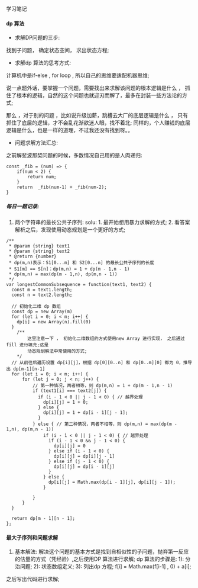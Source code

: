 <!--
 * @Author: your name
 * @Date: 2021-02-01 23:17:41
 * @LastEditTime: 2021-03-14 10:53:18
 * @LastEditors: Please set LastEditors
 * @Description: In User Settings Edit
 * @FilePath: \algorithm024\Week_05\README.md
-->
学习笔记


#### dp 算法

- 求解DP问题的三步:

找到子问题， 确定状态空间， 求出状态方程;


- 求解dp 算法的思考方式:

计算机中是if-else , for loop , 所以自己的思维要适配机器思维;

说一点题外话，要掌握一个问题，需要找出来求解该问题的根本逻辑是什么 ， 抓住了根本的逻辑，自然的这个问题也就迎刃而解了，最多在封装一些方法论的方式;

那么 ，对于别的问题 ，比如说升级加薪，跳槽去大厂的底层逻辑是什么 ， 只有抓住了底层的逻辑，才不会乱花渐欲迷人眼，找不着北; 同样的，个人赚钱的底层逻辑是什么，也是一样的道理，不过我还没有找到呀。。

- 问题求解方法汇总:

之前解斐波那契问题的时候，多数情况自己用的是人肉递归:

```
const _fib = (num) => {
    if(num < 2) {
        return num;
    }
    return  _fib(num-1) + _fib(num-2);
}
```

##### 每日一题记录:

1. 两个字符串的最长公共子序列:
solu: 1. 最开始想用暴力求解的方式; 
    2. 看答案解析之后，发现使用动态规划是一个更好的方式;
```
/**
 * @param {string} text1
 * @param {string} text2
 * @return {number}
 * dp(m,n)表示：S1[0...m] 和 S2[0...n] 的最长公共子序列的长度
 * S1[m] == S[n]：dp(m,n) = 1 + dp(m - 1,n - 1)
 * dp(m,n) = max(dp(m - 1,n), dp(m,n - 1))
 */
var longestCommonSubsequence = function(text1, text2) {
  const m = text1.length;
  const n = text2.length;

  // 初始化二维 dp 数组
  const dp = new Array(m)
  for (let i = 0; i < m; i++) {
    dp[i] = new Array(n).fill(0)
  }
    /**
        这里注意一下 ， 初始化二维数组的方式使用new Array 进行实现， 之后通过fill 进行填充;这是
        动态规划解法中常使用的方式;
    */
  // 从前往后遍历设置 dp[i][j]，根据 dp[0][0..n] 和 dp[0..m][0] 都为 0，推导出 dp[m-1][n-1]
  for (let i = 0; i < m; i++) {
      for (let j = 0; j < n; j++) {
          // 第一种情况，两者相等，则 dp(m,n) = 1 + dp(m - 1,n - 1)
          if (text1[i] === text2[j]) {
            if (i - 1 < 0 || j - 1 < 0) { // 越界处理
              dp[i][j] = 1 + 0;
            } else {
              dp[i][j] = 1 + dp[i - 1][j - 1];
            }  
          } else { // 第二种情况，两者不相等，则 dp(m,n) = max(dp(m - 1,n), dp(m,n - 1))
              if (i - 1 < 0 || j - 1 < 0) { // 越界处理
                if (i - 1 < 0 && j - 1 < 0) {
                  dp[i][j] = 0
                } else if (i - 1 < 0) {
                  dp[i][j] = dp[i][j - 1]
                } else if (j - 1 < 0) {
                  dp[i][j] = dp[i - 1][j]
                } 
              } else {
                dp[i][j] = Math.max(dp[i - 1][j], dp[i][j - 1]);
              }
             
          }
      }
  }

  return dp[m - 1][n - 1];
};
```
#### 最大子序列和问题求解

1. 基本解法:
  解决这个问题的基本方式是找到自相似性的子问题，抛弃第一反应的估量的方式（凭经验）,之后使用DP 算法进行求解;
  dp 算法的步骤是:
    1): 分治问题;
    2): 状态数组定义;
    3): 列出dp 方程; f[i] = Math.max(f[i-1] , 0) + a[i];

  之后写出代码进行求解;

  
  





